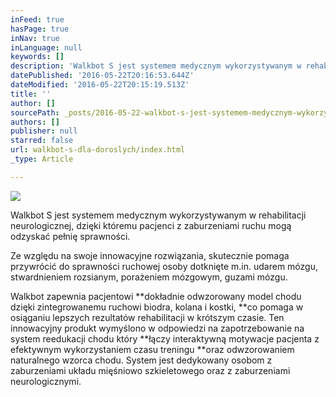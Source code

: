 ```yaml
---
inFeed: true
hasPage: true
inNav: true
inLanguage: null
keywords: []
description: 'Walkbot S jest systemem medycznym wykorzystywanym w rehabilitacji neurologicznej, dzięki któremu pacjenci z zaburzeniami ruchu mogą odzyskać pełnię sprawności. '
datePublished: '2016-05-22T20:16:53.644Z'
dateModified: '2016-05-22T20:15:19.513Z'
title: ''
author: []
sourcePath: _posts/2016-05-22-walkbot-s-jest-systemem-medycznym-wykorzystywanym-w-rehabili.md
authors: []
publisher: null
starred: false
url: walkbot-s-dla-doroslych/index.html
_type: Article

---
```

![](https://s3-us-west-2.amazonaws.com/the-grid-img/p/3d1a25d6ad3584a0092fbc9e3ff09892053e8565.jpg)

Walkbot S jest systemem medycznym wykorzystywanym w rehabilitacji neurologicznej, dzięki któremu pacjenci z zaburzeniami ruchu mogą odzyskać pełnię sprawności. 

Ze względu na swoje innowacyjne rozwiązania, skutecznie pomaga przywrócić do sprawności ruchowej osoby dotknięte m.in. udarem mózgu, stwardnieniem rozsianym, porażeniem mózgowym, guzami mózgu. 

Walkbot zapewnia pacjentowi **dokładnie odwzorowany model chodu dzięki zintegrowanemu ruchowi biodra, kolana i kostki, **co pomaga w osiąganiu lepszych rezultatów rehabilitacji w krótszym czasie. Ten innowacyjny produkt wymyślono w odpowiedzi na zapotrzebowanie na system reedukacji chodu który **łączy interaktywną motywacje pacjenta z efektywnym wykorzystaniem czasu treningu **oraz odwzorowaniem naturalnego wzorca chodu. System jest dedykowany osobom z zaburzeniami układu mięśniowo szkieletowego oraz z zaburzeniami neurologicznymi.